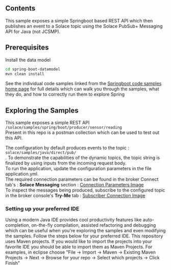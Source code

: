 ## Contents

This sample exposes a simple Springboot based REST API which then publishes an event to a Solace topic using the Solace PubSub+ Messaging API for Java (not JCSMP).

## Prerequisites

Install the data model

``` bash
cd spring-boot-datamodel
mvn clean install
```
See the individual code samples linked from the [Springboot code samples home page](https://github.com/SolaceSamples/solace-samples-springboot/) for full details which can walk
you through the samples, what they do, and how to correctly run them to explore Spring

## Exploring the Samples

This sample exposes a simple REST API `/solace/samples/spring/boot/producer/sensor/reading` </br>
Present in this repo is a postman collection which can be used to test out this API.

The configuration by default produces events to the topic : `solace/samples/java/direct/pub/` </br>.
To demonstrate the capabilities of the dynamic topics, the topic string is finalized by using inputs from the incoming
request body.<br>
To run the application, update the configuration parameters in the file application.yml. </br>
The required connection parameters can be found in the broker Connect tab's : **Solace Messaging**
section : [Connection Parameters Image](readmeImages/connectionParameters.png)</br>
To inspect the messages being produced, subscribe to the configured topic in the broker console's **Try-Me**
tab : [Subscriber Connection Image](readmeImages/subscriberImage.png)<br>

### Setting up your preferred IDE

Using a modern Java IDE provides cool productivity features like auto-completion, on-the-fly compilation, assisted
refactoring and debugging which can be useful when you're exploring the samples and even modifying the samples. Follow
the steps below for your preferred IDE.
This repository uses Maven projects. If you would like to import the projects into your favorite IDE you should be able
to import them as Maven Projects. For examples, in eclipse choose "File -> Import -> Maven -> Existing Maven Projects ->
Next -> Browse for your repo -> Select which projects -> Click Finish"

